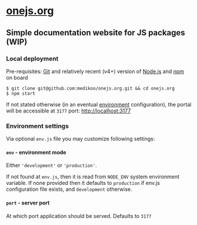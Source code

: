# [onejs.org](https://onejs.org)
## Simple documentation website for JS packages (WIP)

### Local deployment

Pre-requisites: [Git](https://git-scm.com/) and relatively recent (v4+) version of [Node.js](https://nodejs.org/en/) and [npm](https://www.npmjs.com/) on board

	$ git clone git@github.com:medikoo/onejs.org.git && cd onejs.org
	$ npm start

If not stated otherwise (in an eventual [environment](#environment) configuration), the portal will be accessible at `3177` port:  [http://localhost:3177](http://localhost:3177) 

### Environment settings

Via optional `env.js` file you may customize following settings:

#### `env` - environment mode

Either `'development'` or `'production'`.

If not found at `env.js`, then it is read from `NODE_ENV` system environment variable. If none provided then it defaults to `production` if env.js configuration file exists, and `development` otherwise.

#### `port` - server port

At which port application should be served. Defaults to `3177`
